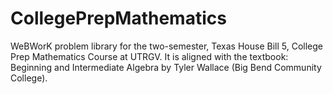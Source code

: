 # CollegePrepMathematics

WeBWorK problem library for the two-semester, Texas House Bill 5, College Prep Mathematics Course at UTRGV. 
It is aligned with the textbook: Beginning and Intermediate Algebra by Tyler Wallace (Big Bend Community College).

